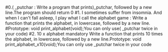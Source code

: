 #0.( _putchar : Write a program that prints)_putchar, followed by a new line.The program should return 0
#1. I sometimes suffer from insomnia. And when I can't fall asleep, I play what I call the alphabet game : Write a function that prints the alphabet, in lowercase, followed by a new line.
#Prototype: void print_alphabet(void);You can only use( _putchar twice in your code)
#2. 10 x alphabet mandatory Write a function that prints 10 times the alphabet, in lowercase, followed by a new line.Prototype: void print_alphabet_x10(void);You can only use _putchar twice in your code
